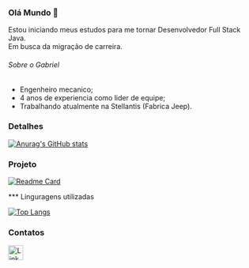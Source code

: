 ### Olá Mundo 👋

Estou iniciando meus estudos para me tornar Desenvolvedor Full Stack Java.
<br>Em busca da migração de carreira.

###### Sobre o Gabriel

- Engenheiro mecanico;
- 4 anos de experiencia como lider de equipe;
- Trabalhando atualmente na Stellantis (Fabrica Jeep).

### Detalhes

[![Anurag's GitHub stats](https://github-readme-stats.vercel.app/api?username=Gonteejo&show_icons=true&theme=dark)](https://github.com/anuraghazra/github-readme-stats)

### Projeto

[![Readme Card](https://github-readme-stats.vercel.app/api/pin/?username=Gonteejo&repo=Tiktok-clone&theme=dark)](https://github.com/anuraghazra/github-readme-stats)

*** Linguragens utilizadas

[![Top Langs](https://github-readme-stats.vercel.app/api/top-langs/?username=Gonteejo&layout=compact)](https://github.com/anuraghazra/github-readme-stats)

### Contatos

[<img src='https://img.shields.io/badge/LinkedIn-0077B5?style=for-the-badge&logo=linkedin&logoColor=white' alt="Linkedin" height='30'>](https://www.linkedin.com/in/gabriel-gontijo-a2a709221/)

<!--
**Gonteejo/Gonteejo** is a ✨ _special_ ✨ repository because its `README.md` (this file) appears on your GitHub profile.

Here are some ideas to get you started:

- 🔭 I’m currently working on ...
- 🌱 I’m currently learning ...
- 👯 I’m looking to collaborate on ...
- 🤔 I’m looking for help with ...
- 💬 Ask me about ...
- 📫 How to reach me: ...
- 😄 Pronouns: ...
- ⚡ Fun fact: ...
-->
